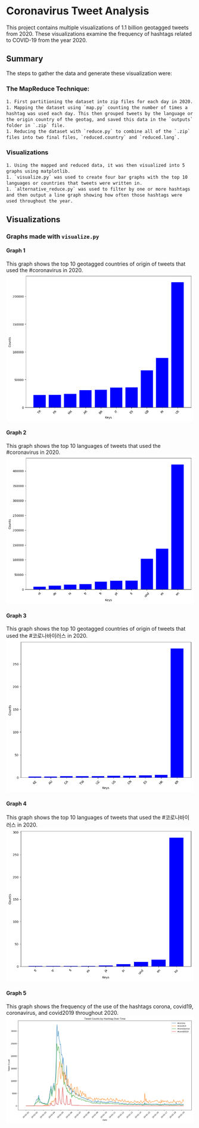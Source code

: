 # Coronavirus Tweet Analysis

This project contains multiple visualizations of 1.1 billion geotagged tweets from 2020. These visualizations examine the frequency of hashtags related to COVID-19 from the year 2020.

## Summary

The steps to gather the data and generate these visualization were:
### The MapReduce Technique:
	1. First partitioning the dataset into zip files for each day in 2020.
	1. Mapping the dataset using `map.py` counting the number of times a hashtag was used each day. This then grouped tweets by the language or the origin country of the geotag, and saved this data in the `outputs` folder in `.zip` file.
	1. Reducing the dataset with `reduce.py` to combine all of the `.zip` files into two final files, `reduced.country` and `reduced.lang`.

### Visualizations
	1. Using the mapped and reduced data, it was then visualized into 5 graphs using matplotlib.
	1. `visualize.py` was used to create four bar graphs with the top 10 languages or countries that tweets were written in.
	1. `alternative_reduce.py` was used to filter by one or more hashtags and then output a line graph showing how often those hashtags were used throughout the year.

## Visualizations

### Graphs made with `visualize.py`

#### Graph 1
This graph shows the top 10 geotagged countries of origin of tweets that used the #coronavirus in 2020.
<img src=https://github.com/gibsonfriedman/twitter_coronavirus/blob/master/coronavirus_country.png>

#### Graph 2
This graph shows the top 10 languages of tweets that used the #coronavirus in 2020.
<img src=https://github.com/gibsonfriedman/twitter_coronavirus/blob/master/coronavirus_lang.png>

#### Graph 3
This graph shows the top 10 geotagged countries of origin of tweets that used the #코로나바이러스 in 2020.
<img src=https://github.com/gibsonfriedman/twitter_coronavirus/blob/master/코로나바이러스_country.png>

#### Graph 4
This graph shows the top 10 languages of tweets that used the #코로나바이러스 in 2020.
<img src=https://github.com/gibsonfriedman/twitter_coronavirus/blob/master/코로나바이러스_lang.png>

#### Graph 5
This graph shows the frequency of the use of the hashtags corona, covid19, coronavirus, and covid2019 throughout 2020.
<img src=https://github.com/gibsonfriedman/twitter_coronavirus/blob/master/hashtags.png>
